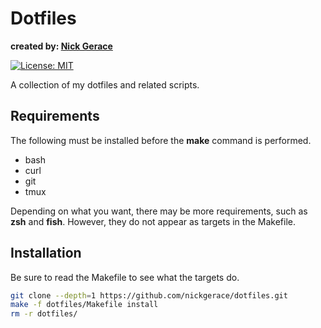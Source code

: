 # Dotfiles
**created by: [Nick Gerace](https://nickgerace.dev)**

[![License: MIT](https://img.shields.io/badge/License-MIT-yellow.svg)](https://opensource.org/licenses/MIT)

A collection of my dotfiles and related scripts.

## Requirements

The following must be installed before the **make** command is performed.

- bash
- curl
- git
- tmux

Depending on what you want, there may be more requirements, such as **zsh** and **fish**.
However, they do not appear as targets in the Makefile.

## Installation

Be sure to read the Makefile to see what the targets do.

```bash
git clone --depth=1 https://github.com/nickgerace/dotfiles.git
make -f dotfiles/Makefile install
rm -r dotfiles/
```
